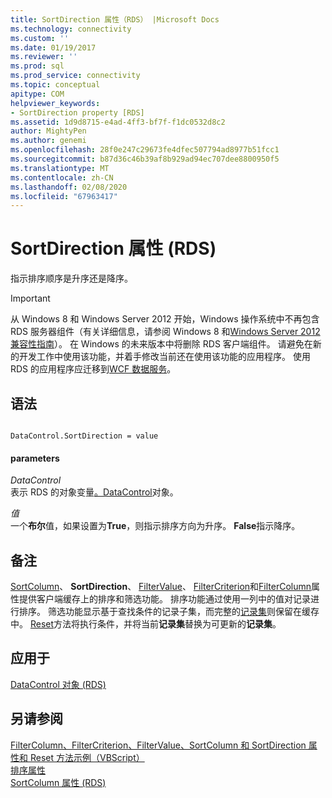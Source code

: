 ```yaml
---
title: SortDirection 属性（RDS） |Microsoft Docs
ms.technology: connectivity
ms.custom: ''
ms.date: 01/19/2017
ms.reviewer: ''
ms.prod: sql
ms.prod_service: connectivity
ms.topic: conceptual
apitype: COM
helpviewer_keywords:
- SortDirection property [RDS]
ms.assetid: 1d9d8715-e4ad-4ff3-bf7f-f1dc0532d8c2
author: MightyPen
ms.author: genemi
ms.openlocfilehash: 28f0e247c29673fe4dfec507794ad8977b51fcc1
ms.sourcegitcommit: b87d36c46b39af8b929ad94ec707dee8800950f5
ms.translationtype: MT
ms.contentlocale: zh-CN
ms.lasthandoff: 02/08/2020
ms.locfileid: "67963417"
---
```

# <a name="sortdirection-property-rds"></a>SortDirection 属性 (RDS)
指示排序顺序是升序还是降序。  
  
> [!IMPORTANT]
>  从 Windows 8 和 Windows Server 2012 开始，Windows 操作系统中不再包含 RDS 服务器组件（有关详细信息，请参阅 Windows 8 和[Windows Server 2012 兼容性指南](https://www.microsoft.com/download/details.aspx?id=27416)）。 在 Windows 的未来版本中将删除 RDS 客户端组件。 请避免在新的开发工作中使用该功能，并着手修改当前还在使用该功能的应用程序。 使用 RDS 的应用程序应迁移到[WCF 数据服务](https://go.microsoft.com/fwlink/?LinkId=199565)。  
  
## <a name="syntax"></a>语法  
  
```  
  
DataControl.SortDirection = value  
```  
  
#### <a name="parameters"></a>parameters  
 *DataControl*  
 表示 RDS 的对象变量[。DataControl](../../../ado/reference/rds-api/datacontrol-object-rds.md)对象。  
  
 *值*  
 一个**布尔**值，如果设置为**True**，则指示排序方向为升序。 **False**指示降序。  
  
## <a name="remarks"></a>备注  
 [SortColumn](../../../ado/reference/rds-api/sortcolumn-property-rds.md)、 **SortDirection**、 [FilterValue](../../../ado/reference/rds-api/filtervalue-property-rds.md)、 [FilterCriterion](../../../ado/reference/rds-api/filtercriterion-property-rds.md)和[FilterColumn](../../../ado/reference/rds-api/filtercolumn-property-rds.md)属性提供客户端缓存上的排序和筛选功能。 排序功能通过使用一列中的值对记录进行排序。 筛选功能显示基于查找条件的记录子集，而完整的[记录集](../../../ado/reference/ado-api/recordset-object-ado.md)则保留在缓存中。 [Reset](../../../ado/reference/rds-api/reset-method-rds.md)方法将执行条件，并将当前**记录集**替换为可更新的**记录集**。  
  
## <a name="applies-to"></a>应用于  
 [DataControl 对象 (RDS)](../../../ado/reference/rds-api/datacontrol-object-rds.md)  
  
## <a name="see-also"></a>另请参阅  
 [FilterColumn、FilterCriterion、FilterValue、SortColumn 和 SortDirection 属性和 Reset 方法示例（VBScript）](../../../ado/reference/rds-api/filter-column-criterion-value-sortcolumn-sortdirection-example-vbscript.md)   
 [排序属性](../../../ado/reference/ado-api/sort-property.md)   
 [SortColumn 属性 (RDS)](../../../ado/reference/rds-api/sortcolumn-property-rds.md)



